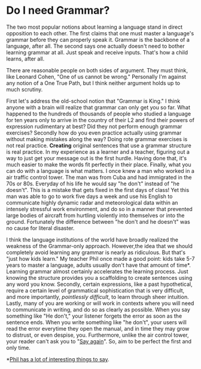 # Do I need Grammar?

The two most popular notions about learning a language stand in direct
opposition to each other. The first claims that one must master a language's
grammar before they can properly speak it. Grammar is the backbone of a
language, after all. The second says one actually doesn't need to bother
learning grammar at all. Just speak and receive inputs. That's how a child
learns, after all. 

There are reasonable people on both sides of argument. They must think, like
Leonard Cohen, "One of us cannot be wrong." Personally I'm against any notion of
a One True Path, but I think neither argument holds up to much scrutiny.

First let's address the old-school notion that "Grammar is King." I think anyone
with a brain will realize that grammar can only get you so far. What happened to
the hundreds of thousands of people who studied a language for ten years only
to arrive in the country of their L2 and find their powers of expression
rudimentary at best? Did they not perform enough grammar exercises? Secondly
how do you even practice actually using grammar without making mistakes along
the way? Doing rote grammar exercises is not real practice. **Creating**
original sentences that use a grammar structure is real practice. In my
experience as a learner and a teacher, figuring out a way to just get your
message out is the first hurdle. Having done that, it's much easier to make the
words fit perfectly in their place. Finally, what you can do with a language is
what matters. I once knew a man who worked in a air traffic control tower. The
man was from Cuba and had immigrated in the 70s or 80s. Everyday of his life he
would say "he don't" instead of "he doesn't". This is a mistake that gets fixed
in the first days of class! Yet this man was able to go to work five days a week
and use his English to communicate highly dynamic radar and meteorological data
within an intensely stressful work environment, and do so in a manner that
prevented large bodies of aircraft from hurtling violently into themselves or
into the ground. Fortunately the difference between "he don't and he doesn't"
was no cause for literal disaster.

I think the language institutions of the world have broadly realized the
weakness of the Grammar-only approach. However,the idea that we should
completely avoid learning any grammar is nearly as ridiculous. But that's "just
how kids learn." My teacher Phil once made a good point: kids take 5-7 years to
master a language, adults usually don't have that amount of time*. Learning
grammar almost certainly accelerates the learning process. Just knowing the
structure provides you a scaffolding to create sentences using any word you
know. Secondly, certain expressions, like a past hypothetical, require a certain
level of grammatical sophistication that is very difficult, and more importantly, _pointlessly difficult_, to learn through
sheer intuition. Lastly, many of you are working or will work in contexts where you will need
to
communicate in writing, and do so as clearly as possible. When you say something
like "He don't," your listener forgets the error as soon as the sentence ends.
When you write something like "he don't", your users will read the error everytime they open the manual, and in
time they may grow to distrust, or even despise, you. Furthermore, unlike the air control
tower, your reader can't ask you to "[Say again](https://en.wikipedia.org/wiki/Procedure_word#SAY_AGAIN)". So, aim to be perfect the first and only time.

*[Phil has a lot of interesting things to say](https://www.italki.com/user/1356999).
